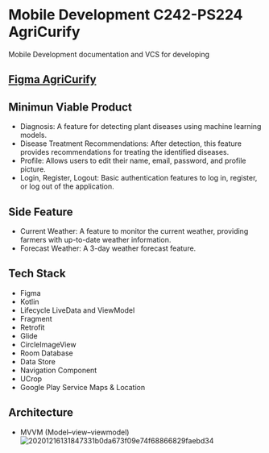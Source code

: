# Mobile Development C242-PS224 AgriCurify

Mobile Development documentation and VCS for developing

## [Figma AgriCurify](https://www.figma.com/proto/ylagtU3GLnd2ogSTRtRYtu/AgriCurify?node-id=175-4656&node-type=canvas&t=Uru1RwPy2NzR1LHB-0&scaling=scale-down&content-scaling=fixed&page-id=0%3A1&starting-point-node-id=175%3A4656)

## Minimun Viable Product
- Diagnosis: A feature for detecting plant diseases using machine learning models.
- Disease Treatment Recommendations: After detection, this feature provides recommendations for treating the identified diseases.
- Profile: Allows users to edit their name, email, password, and profile picture.
- Login, Register, Logout: Basic authentication features to log in, register, or log out of the application.

## Side Feature
- Current Weather: A feature to monitor the current weather, providing farmers with up-to-date weather information.
- Forecast Weather: A 3-day weather forecast feature.

  
## Tech Stack
- Figma
- Kotlin
- Lifecycle LiveData and ViewModel
- Fragment
- Retrofit
- Glide
- CircleImageView
- Room Database
- Data Store
- Navigation Component
- UCrop
- Google Play Service Maps & Location

## Architecture
* MVVM (Model–view–viewmodel)
 ![20201216131847331b0da673f09e74f68866829faebd34](https://github.com/user-attachments/assets/608dd0f6-f7bc-4357-9c79-cff282110aeb)


